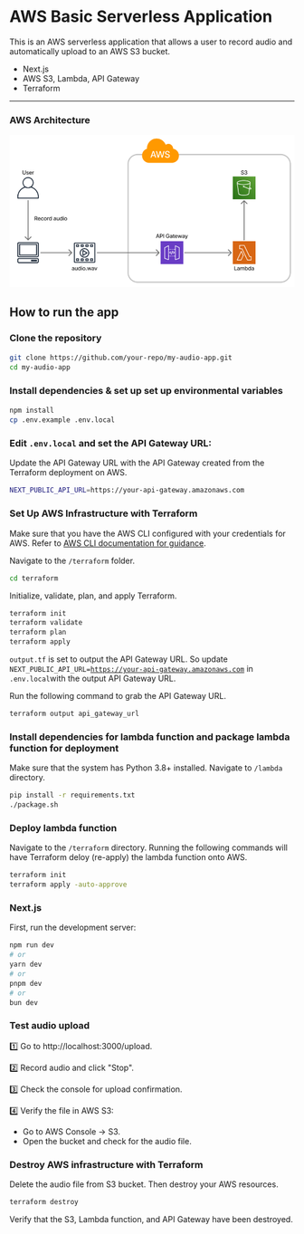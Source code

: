 # AWS Basic Serverless Application

This is an AWS serverless application that allows a user to record audio and automatically upload to an AWS S3 bucket.

- Next.js
- AWS S3, Lambda, API Gateway
- Terraform
---
### AWS Architecture
![AWS Architecture](assets/image/aws_architecture.png)
## How to run the app

### Clone the repository

```bash 
git clone https://github.com/your-repo/my-audio-app.git
cd my-audio-app
```

### Install dependencies & set up set up environmental variables

```bash
npm install
cp .env.example .env.local
```

### Edit <code>.env.local</code> and set the API Gateway URL:
Update the API Gateway URL with the API Gateway created from the Terraform deployment on AWS.
```bash
NEXT_PUBLIC_API_URL=https://your-api-gateway.amazonaws.com
```

### Set Up AWS Infrastructure with Terraform

Make sure that you have the AWS CLI configured with your credentials for AWS. Refer to [AWS CLI documentation for guidance](https://docs.aws.amazon.com/cli/latest/userguide/cli-chap-getting-started.html).

Navigate to the <code>/terraform</code> folder.

```bash
cd terraform
```

Initialize, validate, plan, and apply Terraform.

```bash
terraform init
terraform validate
terraform plan
terraform apply
```

<code>output.tf</code> is set to output the API Gateway URL. So update <code>NEXT_PUBLIC_API_URL=https://your-api-gateway.amazonaws.com</code> in <code>.env.local</code>with the output API Gateway URL.

Run the following command to grab the API Gateway URL.

```bash
terraform output api_gateway_url
```

### Install dependencies for lambda function and package lambda function for deployment

Make sure that the system has Python 3.8+ installed. Navigate to <code>/lambda</code> directory.

```bash
pip install -r requirements.txt
./package.sh
```

### Deploy lambda function

Navigate to the <code>/terraform</code> directory. Running the following commands will have Terraform deloy (re-apply) the lambda function onto AWS.

```bash
terraform init
terraform apply -auto-approve
```

### Next.js

First, run the development server:

```bash
npm run dev
# or
yarn dev
# or
pnpm dev
# or
bun dev
```

### Test audio upload
1️⃣ Go to http://localhost:3000/upload.

2️⃣ Record audio and click "Stop".

3️⃣ Check the console for upload confirmation.

4️⃣ Verify the file in AWS S3:

- Go to AWS Console → S3.
- Open the bucket and check for the audio file.

### Destroy AWS infrastructure with Terraform

Delete the audio file from S3 bucket. Then destroy your AWS resources.
```bash
terraform destroy
```
Verify that the S3, Lambda function, and API Gateway have been destroyed.